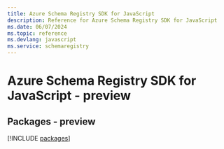 ```yaml
---
title: Azure Schema Registry SDK for JavaScript
description: Reference for Azure Schema Registry SDK for JavaScript
ms.date: 06/07/2024
ms.topic: reference
ms.devlang: javascript
ms.service: schemaregistry
---
```

# Azure Schema Registry SDK for JavaScript - preview
## Packages - preview
[!INCLUDE [packages](schema-registry-index.md)]